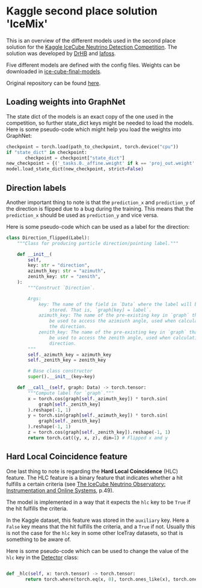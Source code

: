 # Kaggle second place solution 'IceMix'

This is an overview of the different models used in the second place solution for the [Kaggle IceCube Neutrino Detection Competition](https://www.kaggle.com/competitions/icecube-neutrinos-in-deep-ice). The solution was developed by [DrHB](https://www.kaggle.com/drhabib) and [Iafoss](https://www.kaggle.com/iafoss).

Five different models are defined with the config files. Weights can be downloaded in [ice-cube-final-models](https://www.kaggle.com/datasets/drhabib/ice-cube-final-models).

Original repository can be found [here](https://github.com/DrHB/icecube-2nd-place).


## Loading weights into GraphNet

The state dict of the models is an exact copy of the one used in the competition, so further state_dict keys might be needed to load the models. Here is some pseudo-code which might help you load the weights into GraphNet:

```python     
checkpoint = torch.load(path_to_checkpoint, torch.device("cpu"))
if "state_dict" in checkpoint:
       checkpoint = checkpoint["state_dict"]
new_checkpoint = {('_tasks.0._affine.weight' if k == 'proj_out.weight' else '_tasks.0._affine.bias' if k == 'proj_out.bias' else '_gnn.' + k): v for k, v in checkpoint.items()}
model.load_state_dict(new_checkpoint, strict=False)

```

## Direction labels

Another important thing to note is that the `prediction_x` and `prediction_y` of the direction is flipped due to a bug during the training. This means that the `prediction_x` should be used as `prediction_y` and vice versa.

Here is some pseudo-code which can be used as a label for the direction:


```python
class Direction_flipped(Label):
    """Class for producing particle direction/pointing label."""

    def __init__(
        self,
        key: str = "direction",
        azimuth_key: str = "azimuth",
        zenith_key: str = "zenith",
    ):
        """Construct `Direction`.

        Args:
            key: The name of the field in `Data` where the label will be
                stored. That is, `graph[key] = label`.
            azimuth_key: The name of the pre-existing key in `graph` that will
                be used to access the azimiuth angle, used when calculating
                the direction.
            zenith_key: The name of the pre-existing key in `graph` that will
                be used to access the zenith angle, used when calculating the
                direction.
        """
        self._azimuth_key = azimuth_key
        self._zenith_key = zenith_key

        # Base class constructor
        super().__init__(key=key)

    def __call__(self, graph: Data) -> torch.tensor:
        """Compute label for `graph`."""
        x = torch.cos(graph[self._azimuth_key]) * torch.sin(
            graph[self._zenith_key]
        ).reshape(-1, 1)
        y = torch.sin(graph[self._azimuth_key]) * torch.sin(
            graph[self._zenith_key]
        ).reshape(-1, 1)
        z = torch.cos(graph[self._zenith_key]).reshape(-1, 1)
        return torch.cat((y, x, z), dim=1) # Flipped x and y
```    

## Hard Local Coincidence feature

One last thing to note is regarding the **Hard Local Coincidence** (HLC) feature. The HLC feature is a binary feature that indicates whether a hit fulfills a certain criteria (see [The IceCube Neutrino Observatory: Instrumentation and Online Systems](https://arxiv.org/pdf/1612.05093.pdf), p.49).

The model is implemented in a way that it expects the `hlc` key to be `True` if the hit fulfills the criteria.

In the Kaggle dataset, this feature was stored in the `auxiliary` key. Here a `False` key means that the hit fulfills the criteria, and a `True` if not. Usually this is not the case for the `hlc` key in some other IceTray datasets, so that is something to be aware of.

Here is some pseudo-code which can be used to change the value of the `hlc` key in the [Detector](https://github.com/ArturoLlorente/graphnet/blob/train/northern_2nd_position/src/graphnet/models/detector/icecube.py) class:

```python

def _hlc(self, x: torch.tensor) -> torch.tensor:
       return torch.where(torch.eq(x, 0), torch.ones_like(x), torch.ones_like(x)*0)


```